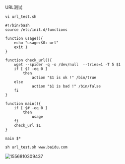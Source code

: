 URL测试

```shell
vi url_test.sh
```

```shell
#!/bin/bash
source /etc/init.d/functions

function usage(){
    echo "usage:$0: url"
    exit 1        
}

function check_url(){
    wget --spider -q -o /dev/null  --tries=1 -T 5 $1
    if [ $? -eq 0 ]
        then
            action "$1 is ok !" /bin/true
    else
            action "$1 is bad !" /bin/false
    fi
}

function main(){
    if [ $# -eq 0 ]
        then
            usage
    fi
    check_url $1
}

main $*
```

```shell
sh url_test.sh www.baidu.com
```

![1556810309437](C:\Users\linwenhai\AppData\Roaming\Typora\typora-user-images\1556810309437.png)

